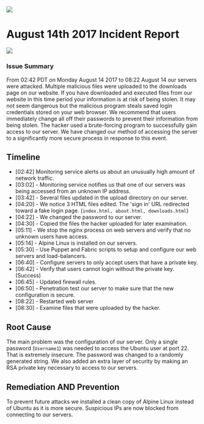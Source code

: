 [![](http://i.imgur.com/GOuMboG.png)](https://the-para.site)
---
# August 14th 2017 Incident Report
![](http://i.imgur.com/BDvOLHe.jpg)
### Issue Summary
From 02:42 PDT on Monday August 14 2017 to 08:22 August 14 our servers were attacked. Multiple malicious files were uploaded to the downloads page on our website. If you have downloaded and executed files from our website in this time period your information is at risk of being stolen. It may not seem dangerous but the malicious program steals saved login credentials stored on your web browser. We recommend that users immediately change all off their passwords to prevent their information from being stolen. The hacker used a brute-forcing program to successfully gain access to our server. We have changed our method of accessing the server to a significantly more secure process in response to this event.

## Timeline
* [02:42] Monitoring service alerts us about an unusually high amount of network traffic.
* [03:02] - Monitoring service notifies us that one of our servers was being accessed from an unknown IP address.
* [03:42] - Several files updated in the upload directory on our server.
* [04:20] - We notice 3 HTML files edited. The 'sign in' URL redirected toward a fake login page. (`index.html, about.html, downloads.html`)
* [04:22] - We changed the password to our server.
* [04:30] - Copied the files the hacker uploaded for later examination.
* [05:11] - We stop the nginx process on web servers and verify that no unknown users have access.
* [05:14] - Alpine Linux is installed on our servers.
* [05:30] - Use Puppet and Fabric scripts to setup and configure our web servers and load-balancers.
* [06:40] - Configure servers to only accept users that have a private key.
* [06:42] - Verify that users cannot login without the private key. (Success)
* [06:45] - Updated firewall rules.
* [06:50] - Penetration test our server to make sure that the new configuration is secure.
* [08:22] - Restarted web server
* [08:30] - Examine files that were uploaded by the hacker.

## Root Cause
The main problem was the configuration of our server. Only a single password (`Username1`) was needed to access the Ubuntu user at port 22. That is extremely insecure. The password was changed to a randomly generated string. We also added an extra layer of security by making an RSA private key necessary to access to our servers.

## Remediation AND Prevention
To prevent future attacks we installed a clean copy of Alpine Linux instead of Ubuntu as it is more secure. Suspicious IPs are now blocked from connecting to our servers.
